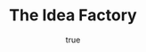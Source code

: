 ---
title: "The Idea Factory"
bookCover: "/assets/book-covers/the-idea-factory.jpg"
slug: "the-idea-factory"
bookAuthor: "Jon Gertner"
rating: 10
amazonLink: ""
author:
  name: Rico Trebeljahr
  picture: "/assets/blog/profile.jpeg"
---